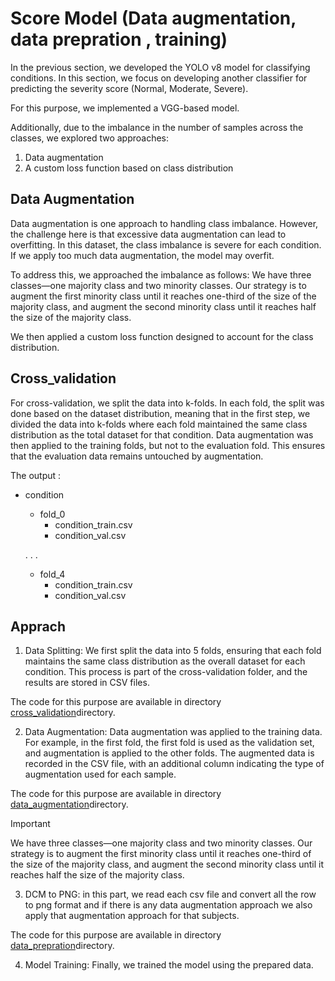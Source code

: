 # Score Model (Data augmentation, data prepration , training)

In the previous section, we developed the YOLO v8 model for classifying conditions. In this section, we focus on developing another classifier for predicting the severity score (Normal, Moderate, Severe).

For this purpose, we implemented a VGG-based model.

Additionally, due to the imbalance in the number of samples across the classes, we explored two approaches:

1. Data augmentation
2. A custom loss function based on class distribution

## Data Augmentation

Data augmentation is one approach to handling class imbalance. However, the challenge here is that excessive data augmentation can lead to overfitting. In this dataset, the class imbalance is severe for each condition. If we apply too much data augmentation, the model may overfit.

To address this, we approached the imbalance as follows: We have three classes—one majority class and two minority classes. Our strategy is to augment the first minority class until it reaches one-third of the size of the majority class, and augment the second minority class until it reaches half the size of the majority class.

We then applied a custom loss function designed to account for the class distribution.




## Cross_validation

For cross-validation, we split the data into k-folds. In each fold, the split was done based on the dataset distribution, meaning that in the first step, we divided the data into k-folds where each fold maintained the same class distribution as the total dataset for that condition. Data augmentation was then applied to the training folds, but not to the evaluation fold. This ensures that the evaluation data remains untouched by augmentation.



The output :

- condition
    - fold_0
        - condition_train.csv
        - condition_val.csv
    
    .
    .
    .
    - fold_4
        - condition_train.csv
        - condition_val.csv



## Apprach 

1. Data Splitting: We first split the data into 5 folds, ensuring that each fold maintains the same class distribution as the overall dataset for each condition. This process is part of the cross-validation folder, and the results are stored in CSV files.

The code for this purpose are available in directory [cross_validation](./Detector_data/)directory.




2. Data Augmentation: Data augmentation was applied to the training data. For example, in the first fold, the first fold is used as the validation set, and augmentation is applied to the other folds. The augmented data is recorded in the CSV file, with an additional column indicating the type of augmentation used for each sample.


The code for this purpose are available in directory [data_augmentation](./Detector_data/)directory.



> [!IMPORTANT]
> We have three classes—one majority class and two minority classes. Our strategy is to augment the first minority class until it reaches one-third of the size of the majority class, and augment the second minority class until it reaches half the size of the majority class.




3. DCM to PNG: in this part, we read each csv file and convert all the row to png format and if there is any data augmentation approach we also apply that augmentation approach for that subjects. 

The code for this purpose are available in directory [data_prepration](./Detector_data/)directory.



4. Model Training: Finally, we trained the model using the prepared data.


